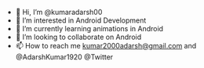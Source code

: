 - 👋 Hi, I’m @kumaradarsh00
- 👀 I’m interested in Android Development
- 🌱 I’m currently learning animations in Android
- 💞️ I’m looking to collaborate on Android
- 📫 How to reach me kumar2000adarsh@gmail.com and @AdarshKumar1920 @Twitter

<!---
kumaradarsh00/kumaradarsh00 is a ✨ special ✨ repository because its `README.md` (this file) appears on your GitHub profile.
You can click the Preview link to take a look at your changes.
--->
